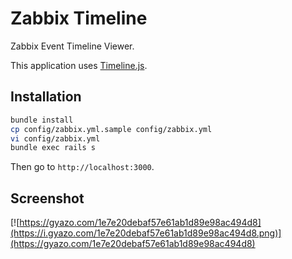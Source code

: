 # Zabbix Timeline

Zabbix Event Timeline Viewer.

This application uses [Timeline.js](http://almende.github.io/chap-links-library/timeline.html).

## Installation

```sh
bundle install
cp config/zabbix.yml.sample config/zabbix.yml
vi config/zabbix.yml
bundle exec rails s
```

Then go to `http://localhost:3000`.

## Screenshot

[![https://gyazo.com/1e7e20debaf57e61ab1d89e98ac494d8](https://i.gyazo.com/1e7e20debaf57e61ab1d89e98ac494d8.png)](https://gyazo.com/1e7e20debaf57e61ab1d89e98ac494d8)

